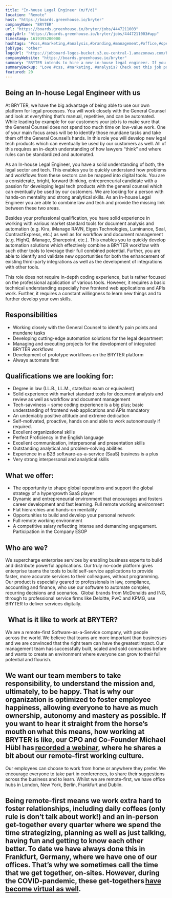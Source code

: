 ```yaml
---
title: "In-house Legal Engineer (m/f/d)"
location: "Remote"
host: "https://boards.greenhouse.io/bryter"
companyName: "BRYTER"
url: "https://boards.greenhouse.io/bryter/jobs/4447211003"
applyUrl: "https://boards.greenhouse.io/bryter/jobs/4447211003#app"
timestamp: 1619395200000
hashtags: "#css,#marketing,#analysis,#branding,#management,#office,#operations,#finance,#optimization,#English"
jobType: "other"
logoUrl: "https://jobboard-logos-bucket.s3.eu-central-1.amazonaws.com/bryter"
companyWebsite: "https://boards.greenhouse.io/bryter"
summary: "BRYTER intends to hire a new in-house legal engineer. If you have besides your professional qualification, you have solid experience in working with various market standard tools for document analysis and automation, consider applying."
summaryBackup: "Love #css, #marketing, #analysis? Check out this job post!"
featured: 20
---
```


## Being an In-house Legal Engineer with us

At BRYTER, we have the big advantage of being able to use our own platform for legal processes. You will work closely with the General Counsel and look at everything that’s manual, repetitive, and can be automated. While leading by example for our customers your job is to make sure that the General Counsel does not spend too much time on low-value work. One of your main focus areas will be to identify those mundane tasks and take them off the General Counsel’s hands. In this role you will develop new legal tech products which can eventually be used by our customers as well. All of this requires an in-depth understanding of how lawyers “think” and where rules can be standardized and automated.

As an In-house Legal Engineer, you have a solid understanding of both, the legal sector and tech. This enables you to quickly understand how problems and workflows from these sectors can be mapped into digital tools. You are a considerate, bright, forward thinking, entrepreneurial candidate with a passion for developing legal tech products with the general counsel which can eventually be used by our customers. We are looking for a person with hands-on mentality and strong analytical skills. As an In-house Legal Engineer you are able to combine law and tech and provide the missing link between these two areas.

Besides your professional qualification, you have solid experience in working with various market standard tools for document analysis and automation (e.g. Kira, iManage RAVN, Eigen Technologies, Luminance, Seal, ContractExpress, etc.) as well as for workflow and document management (e.g. HighQ, iManage, Sharepoint, etc.). This enables you to quickly develop automation solutions which effectively combine a BRYTER workflow with such other tools to leverage their full combined potential. Further, you are able to identify and validate new opportunities for both the enhancement of existing third-party integrations as well as the development of integrations with other tools.

This role does not require in-depth coding experience, but is rather focused on the professional application of various tools. However, it requires a basic technical understanding especially how frontend web applications and APIs work. Further, it requires a constant willingness to learn new things and to further develop your own skills.

## Responsibilities

*   Working closely with the General Counsel to identify pain points and mundane tasks
*   Developing cutting-edge automation solutions for the legal department
*   Managing and executing projects for the development of integrated BRYTER workflows
*   Development of prototype workflows on the BRYTER platform
*   Always automate first

## Qualifications we are looking for: 

*   Degree in law (LL.B., LL.M., state/bar exam or equivalent)
*   Solid experience with market standard tools for document analysis and review as well as workflow and document management
*   Tech-savviness – some coding experience is a big plus; basic understanding of frontend web applications and APIs mandatory
*   An undeniably positive attitude and extreme dedication
*   Self-motivated, proactive, hands on and able to work autonomously if required.
*   Excellent organizational skills
*   Perfect Proficiency in the English language
*   Excellent communication, interpersonal and presentation skills
*   Outstanding analytical and problem-solving abilities
*   Experience in a B2B software-as-a-service (SaaS) business is a plus
*   Very strong interpersonal and analytical skills

## What we offer: 

*   The opportunity to shape global operations and support the global strategy of a hypergrowth SaaS player
*   Dynamic and entrepreneurial environment that encourages and fosters career development and fast learning. Full remote working environment
*   Flat hierarchies and hands-on mentality
*   Opportunities to build and develop your personal network
*   Full remote working environment
*   A competitive salary reflecting intense and demanding engagement. Participation in the Company ESOP

## Who are we?  

We supercharge enterprise services by enabling business experts to build and distribute powerful applications. Our truly no-code platform gives enterprise teams the tools to build self-service applications to provide faster, more accurate services to their colleagues, without programming. Our product is especially geared to professionals in law, compliance, accounting and finance, who use our software to automate complex, recurring decisions and scenarios.  Global brands from McDonalds and ING, through to professional service firms like Deloitte, PwC and KPMG, use BRYTER to deliver services digitally.  

##   **What is it like to work at BRYTER?**  

We are a remote-first Software-as-a-Service company, with people across the world. We believe that teams are more important than businesses and we are convinced that the right team can have the greatest impact. Our management team has successfully built, scaled and sold companies before and wants to create an environment where everyone can grow to their full potential and flourish.  

## We want our team members to take responsibility, to understand the mission and, ultimately, to be happy. That is why our organization is optimized to foster employee happiness, allowing everyone to have as much ownership, autonomy and mastery as possible. If you want to hear it straight from the horse’s mouth on what this means, how working at BRYTER is like, our CPO and Co-Founder Michael Hübl has [recorded a webinar](https://bryter.com/press-news/how-to-remote-with-bryter/), where he shares a bit about our remote-first working culture.  

Our employees can choose to work from home or anywhere they prefer. We encourage everyone to take part in conferences, to share their suggestions across the business and to learn. Whilst we are remote-first, we have office hubs in London, New York, Berlin, Frankfurt and Dublin.   

## Being remote-first means we work extra hard to foster relationships, including daily coffees (only rule is don’t talk about work!) and an in-person get-together every quarter where we spend the time strategizing, planning as well as just talking, having fun and getting to know each other better. To date we have always done this in Frankfurt, Germany, where we have one of our offices. That’s why we sometimes call the time that we get together, on-sites. However, during the COVID-pandemic, these get-togethers [have become virtual as well](https://bryter.com/press-news/how-to-host-a-virtual-company-gathering-that-creates-magic/).
